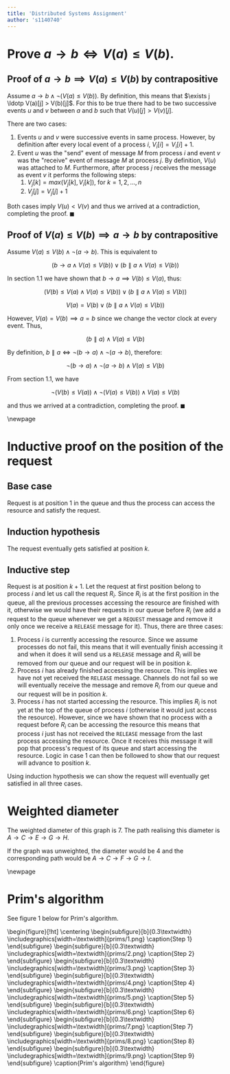 ```yaml
---
title: 'Distributed Systems Assignment'
author: 's1140740'
---
```


# Prove $a \rightarrow b \iff V(a) \leq V(b)$.

## Proof of $a \rightarrow b \implies V(a) \leq V(b)$ by contrapositive

Assume $a \rightarrow b \land \neg(V(a) \leq V(b))$. By definition, this means that $\exists j \ldotp V(a)[j] > V(b)[j]$. For this to be true there had to be two successive events $u$ and $v$ between $a$ and $b$ such that $V(u)[j] > V(v)[j]$.

There are two cases:

 1. Events $u$ and $v$ were successive events in same process. However, by definition after every local event of a process $i$, $V_i[i] = V_i[i] + 1$.
 2. Event $u$ was the "send" event of message $M$ from process $i$ and event $v$ was the "receive" event of message $M$ at process $j$. By definition, $V(u)$ was attached to $M$. Furthermore, after process $j$ receives the message as event $v$ it performs the following steps:
    1. $V_j[k] = max(V_j[k], V_i[k])$, for $k = 1,2,...,n$
    2. $V_j[j] = V_j[j] + 1$

Both cases imply $V(u) < V(v)$ and thus we arrived at a contradiction, completing the proof. $\blacksquare$

## Proof of $V(a) \leq V(b) \implies a \rightarrow b$ by contrapositive

Assume $V(a) \leq V(b) \land \neg(a \rightarrow b)$. This is equivalent to

$$(b \rightarrow a \land V(a) \leq V(b)) \lor (b \parallel a \land V(a) \leq V(b))$$

In section 1.1 we have shown that $b \rightarrow a \implies V(b) \leq V(a)$, thus:

$$(V(b) \leq V(a) \land V(a) \leq V(b)) \lor (b \parallel a \land V(a) \leq V(b))$$

$$V(a) = V(b) \lor (b \parallel a \land V(a) \leq V(b))$$

However, $V(a) = V(b) \implies a = b$ since we change the vector clock at every event. Thus,

$$(b \parallel a) \land V(a) \leq V(b)$$

By definition, $b \parallel a \iff \neg(b \rightarrow a) \land \neg(a \rightarrow b)$, therefore:

$$\neg(b \rightarrow a) \land \neg(a \rightarrow b) \land V(a) \leq V(b)$$

From section 1.1, we have

$$\neg(V(b) \leq V(a)) \land \neg(V(a) \leq V(b)) \land V(a) \leq V(b)$$

and thus we arrived at a contradiction, completing the proof. $\blacksquare$

\newpage

# Inductive proof on the position of the request

## Base case

Request is at position 1 in the queue and thus the process can access the resource and satisfy the request.

## Induction hypothesis

The request eventually gets satisfied at position $k$.

## Inductive step

Request is at position $k + 1$. Let the request at first position belong to process $i$ and let us call the request $R_i$. Since $R_i$ is at the first position in the queue, all the previous processes accessing the resource are finished with it, otherwise we would have their requests in our queue before $R_i$ (we add a request to the queue whenever we get a `REQUEST` message and remove it only once we receive a `RELEASE` message for it). Thus, there are three cases:

 1. Process $i$ is currently accessing the resource. Since we assume processes do not fail, this means that it will eventually finish accessing it and when it does it will send us a `RELEASE` message and $R_i$ will be removed from our queue and our request will be in position $k$.
 2. Process $i$ has already finished accessing the resource. This implies we have not yet received the `RELEASE` message. Channels do not fail so we will eventually receive the message and remove $R_i$ from our queue and our request will be in position $k$.
 3. Process $i$ has not started accessing the resource. This implies $R_i$ is not yet at the top of the queue of process $i$ (otherwise it would just access the resource). However, since we have shown that no process with a request before $R_i$ can be accessing the resource this means that process $i$ just has not received the `RELEASE` message from the last process accessing the resource. Once it receives this message it will pop that process's request of its queue and start accessing the resource. Logic in case 1 can then be followed to show that our request will advance to position $k$.

Using induction hypothesis we can show the request will eventually get satisfied in all three cases.

# Weighted diameter

The weighted diameter of this graph is 7. The path realising this diameter is $A \rightarrow C \rightarrow E \rightarrow G \rightarrow H$.

If the graph was unweighted, the diameter would be 4 and the corresponding path would be $A \rightarrow C \rightarrow F \rightarrow G \rightarrow I$.

\newpage

# Prim's algorithm

See figure 1 below for Prim's algorithm.

\begin{figure}[!ht]
\centering
\begin{subfigure}[b]{0.3\textwidth}
\includegraphics[width=\textwidth]{prims/1.png}
\caption{Step 1}
\end{subfigure}
\begin{subfigure}[b]{0.3\textwidth}
\includegraphics[width=\textwidth]{prims/2.png}
\caption{Step 2}
\end{subfigure}
\begin{subfigure}[b]{0.3\textwidth}
\includegraphics[width=\textwidth]{prims/3.png}
\caption{Step 3}
\end{subfigure}
\begin{subfigure}[b]{0.3\textwidth}
\includegraphics[width=\textwidth]{prims/4.png}
\caption{Step 4}
\end{subfigure}
\begin{subfigure}[b]{0.3\textwidth}
\includegraphics[width=\textwidth]{prims/5.png}
\caption{Step 5}
\end{subfigure}
\begin{subfigure}[b]{0.3\textwidth}
\includegraphics[width=\textwidth]{prims/6.png}
\caption{Step 6}
\end{subfigure}
\begin{subfigure}[b]{0.3\textwidth}
\includegraphics[width=\textwidth]{prims/7.png}
\caption{Step 7}
\end{subfigure}
\begin{subfigure}[b]{0.3\textwidth}
\includegraphics[width=\textwidth]{prims/8.png}
\caption{Step 8}
\end{subfigure}
\begin{subfigure}[b]{0.3\textwidth}
\includegraphics[width=\textwidth]{prims/9.png}
\caption{Step 9}
\end{subfigure}
\caption{Prim's algorithm}
\end{figure}

